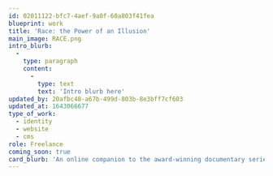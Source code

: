 ```yaml
---
id: 02011122-bfc7-4aef-9a0f-60a803f41fea
blueprint: work
title: 'Race: the Power of an Illusion'
main_image: RACE.png
intro_blurb:
  -
    type: paragraph
    content:
      -
        type: text
        text: 'Intro blurb here'
updated_by: 20afbc48-a67b-499d-803b-8e3bff7cf603
updated_at: 1643066677
type_of_work:
  - identity
  - website
  - cms
role: Freelance
coming_soon: true
card_blurb: 'An online companion to the award-winning documentary series by California Newsreel'
---
```

